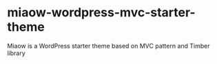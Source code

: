 # miaow-wordpress-mvc-starter-theme
Miaow is a WordPress starter theme based on MVC pattern and Timber library
